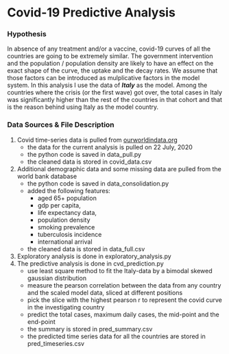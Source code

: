 # Covid-19 Predictive Analysis

### Hypothesis 
In absence of any treatment and/or a vaccine, covid-19 curves of all the countries are going to be extremely similar. The government intervention and the population / population density are likely to have an effect on the exact shape of the curve, the uptake and the decay rates. We assume that those factors can be introduced as mulplicative factors in the model system. In this analysis I use the data of **_Italy_** as the model. Among the countries where the crisis (or the first wave) got over, the total cases in Italy was significantly higher than the rest of the countries in that cohort and that is the reason behind using Italy as the model country.

### Data Sources & File Description
1. Covid time-series data is pulled from [ourworldindata.org](https://covid.ourworldindata.org/data/owid-covid-data.csv) 
   - the data for the current analysis is pulled on 22 July, 2020
   - the python code is saved in data_pull.py
   - the cleaned data is stored in covid_data.csv
2. Additional demographic data and some missing data are pulled from the world bank database
   - the python code is saved in data_consolidation.py
   - added the following features:
     - aged 65+ population 
     - gdp per capita, 
     - life expectancy data, 
     - population density 
     - smoking prevalence 
     - tuberculosis incidence 
     - international arrival
   - the cleaned data is stored in data_full.csv
3. Exploratory analysis is done in exploratory_analysis.py
4. The predictive analysis is done in cvd_prediction.py
   - use least square method to fit the Italy-data by a bimodal skewed gaussian distribution 
   - measure the pearson correlation between the data from any country and the scaled model data, sliced at different positions
   - pick the slice with the highest pearson r to represent the covid curve in the investigating country
   - predict the total cases, maximum daily cases, the mid-point and the end-point
   - the summary is stored in pred_summary.csv
   - the predicted time series data for all the countries are stored in pred_timeseries.csv
